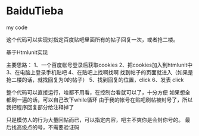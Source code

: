 # BaiduTieba
my code

这个代码可以实现对指定百度贴吧里面所有的帖子回复一次，或者抢二楼。

基于Htmlunit实现

主要思路：
1、一个百度帐号登录后获取cookies
2、把cookies加入到htmlunit中
3、在电脑上登录手机贴吧
4、在贴吧上找啊找啊 找到帖子的页面就进入（如果是抢二楼的话，就找回复为0的帖子）
5、找到回复的位置，click
6、发表 click

整个代码可以直接运行，啥都不用看，在控制台看就可以了，十分方便
如果想全都刷一遍的话，可以自己改下while循环
由于我的帐号在贴吧刷帖被封号了，所以我把程序回复部分给注释掉了

只是模仿人的行为大量回帖而已，可以指定内容，吧主不爽你是会封你号的。
最后找高级点的号，不需要验证码


